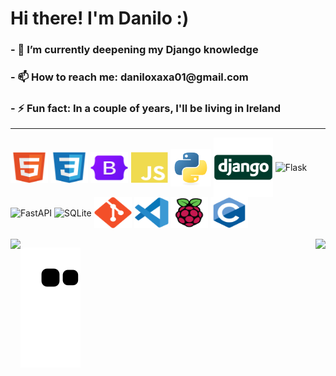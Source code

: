 <h1> Hi there! I'm Danilo :) </h1>

<h3> - 🔭 I’m currently deepening my Django knowledge </h3>
<h3> - 📫 How to reach me: daniloxaxa01@gmail.com </h3>
<h3> - ⚡ Fun fact: In a couple of years, I'll be living in Ireland </h3>

---

<div>
  <img align="center" alt="HTML" height="50" width="60" src="https://raw.githubusercontent.com/devicons/devicon/master/icons/html5/html5-original.svg">
  <img align="center" alt="CSS" height="50" width="60" src="https://raw.githubusercontent.com/devicons/devicon/master/icons/css3/css3-original.svg">
  <img align="center" alt="Bootstrap" height="50" width="60" src="https://raw.githubusercontent.com/devicons/devicon/master/icons/bootstrap/bootstrap-original.svg">
  <img align="center" alt="JS" height="50" width="60" src="https://raw.githubusercontent.com/devicons/devicon/master/icons/javascript/javascript-plain.svg">
  <!-- <img align="center" alt="TS" height="50" width="60" src="https://raw.githubusercontent.com/devicons/devicon/master/icons/typescript/typescript-original.svg"> -->
  <!-- <img align="center" alt="React" height="50" width="60" src="https://raw.githubusercontent.com/devicons/devicon/master/icons/react/react-original.svg">-->
  <!-- <img align="center" alt="Node" height="50" width="60" src="https://raw.githubusercontent.com/devicons/devicon/master/icons/nodejs/nodejs-original.svg"> -->
  <!-- <img align="center" alt="Express" height="50" width="60" src="https://raw.githubusercontent.com/devicons/devicon/master/icons/express/express-original.svg"> -->
  <img align="center" alt="Python" height="60" width="65" src="https://raw.githubusercontent.com/devicons/devicon/master/icons/python/python-original.svg">
  <img align="center" alt="Django" height="95" width="95" src="https://raw.githubusercontent.com/devicons/devicon/master/icons/django/django-original.svg">
  <img align="center" alt="Flask" src="https://github.com/Danilo-Xaxa/livraria/blob/main/static/imagens/flask_icon.png">
  <img align="center" alt="FastAPI" height="30" width="130" src="https://github.com/Danilo-Xaxa/todo_list/blob/main/meu_projeto/principal/static/fastapi.png">
  <img align="center" alt="SQLite" src="https://github.com/Danilo-Xaxa/livraria/blob/main/static/imagens/sqlite_icon.png">
  <!-- <img align="center" alt="MySQL" height="50" width="60" src="https://raw.githubusercontent.com/devicons/devicon/master/icons/mysql/mysql-original.svg"> -->
  <!-- <img align="center" alt="MySQL" height="50" width="60" src="https://raw.githubusercontent.com/devicons/devicon/master/icons/postgresql/postgresql-original.svg"> -->
  <!-- <img align="center" alt="MongoDB" height="50" width="60" src="https://raw.githubusercontent.com/devicons/devicon/master/icons/mongodb/mongodb-original.svg"> -->
  <img align="center" alt="Git" height="50" width="60" src="https://raw.githubusercontent.com/devicons/devicon/master/icons/git/git-original.svg">
  <img align="center" alt="VS Code" height="50" width="55" src="https://raw.githubusercontent.com/devicons/devicon/master/icons/vscode/vscode-original.svg">
  <img align="center" alt="RaspberryPi" height="50" width="60" src="https://raw.githubusercontent.com/devicons/devicon/master/icons/raspberrypi/raspberrypi-original.svg">
  <img align="center" alt="C" height="50" width="60" src="https://raw.githubusercontent.com/devicons/devicon/master/icons/c/c-original.svg">
</div>

<br>

<img align="left" src="https://github-readme-stats.vercel.app/api/top-langs/?username=Danilo-Xaxa&theme=dracula"/>

<img align="right" src="https://github-readme-stats.vercel.app/api?username=Danilo-Xaxa&show_icons=true&theme=dracula&include_all_commits=true&count_private=true&layout=compact"/>

![Snake animation](https://github.com/Danilo-Xaxa/Danilo-Xaxa/blob/output/github-contribution-grid-snake.svg)

